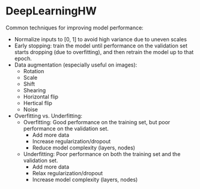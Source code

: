 # DeepLearningHW

Common techniques for improving model performance:
* Normalize inputs to [0, 1] to avoid high variance due to uneven scales
* Early stopping: train the model until performance on the validation set starts dropping (due to overfitting), and then retrain the model up to that epoch. 
* Data augmentation (especially useful on images):
    * Rotation
    * Scale
    * Shift
    * Shearing
    * Horizontal flip
    * Hertical flip
    * Noise
* Overfitting vs. Underfitting:
    * Overfitting: Good performance on the training set, but poor performance on the validation set. 
        * Add more data
        * Increase regularization/dropout
        * Reduce model complexity (layers, nodes)
    * Underfitting: Poor performance on both the training set and the validation set. 
        * Add more data
        * Relax regularization/dropout
        * Increase model complexity (layers, nodes)
